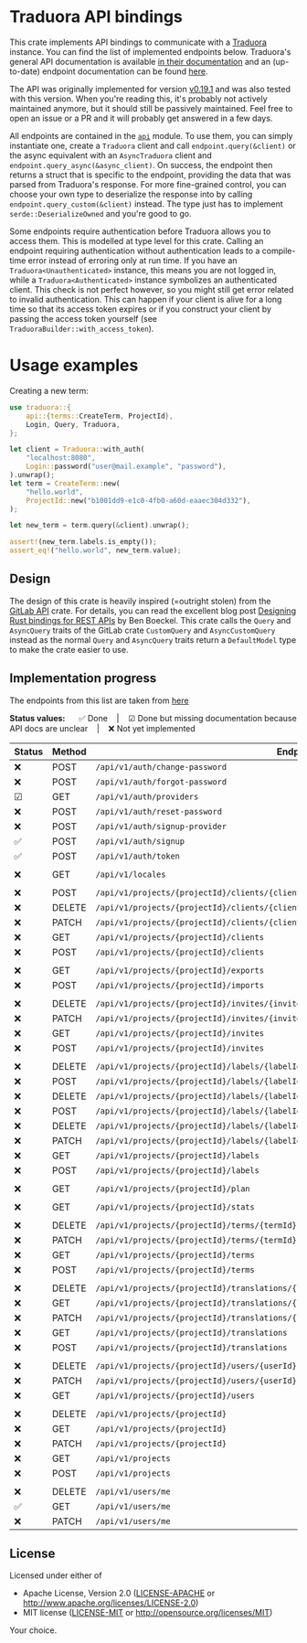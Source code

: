 # Traduora API bindings

This crate implements API bindings to communicate with a [Traduora](https://traduora.co/) instance.
You can find the list of implemented endpoints below. Traduora's general API documentation is available [in their
documentation](https://docs.traduora.co/docs/api/v1/overview) and an (up-to-date) endpoint documentation can be
found [here](https://docs.traduora.co/docs/api/v1/swagger).

The API was originally implemented for version [v0.19.1](https://github.com/ever-co/ever-traduora/releases/tag/v0.19.1) and
was also tested with this version. When you're reading this, it's probably not actively maintained anymore, but it should still
be passively maintained. Feel free to open an issue or a PR and it will probably get answered in a few days.

All endpoints are contained in the [`api`](src/api) module. To use them, you can simply instantiate one, create a `Traduora` client
and call `endpoint.query(&client)` or the async equivalent with an `AsyncTraduora` client and `endpoint.query_async(&async_client)`.
On success, the endpoint then returns a struct that is specific to the endpoint, providing the data that was parsed from Traduora's
response. For more fine-grained control, you can choose your own type to deserialize the response into by calling `endpoint.query_custom(&client)`
instead. The type just has to implement `serde::DeserializeOwned` and you're good to go.

Some endpoints require authentication before Traduora allows you to access them.
This is modelled at type level for this crate. Calling an endpoint requiring authentication without authentication
leads to a compile-time error instead of erroring only at run time. If you have an `Traduora<Unauthenticated>` instance,
this means you are not logged in, while a `Traduora<Authenticated>` instance symbolizes an authenticated client.
This check is not perfect however, so you might still get error related to invalid authentication. This can happen
if your client is alive for a long time so that its access token expires or if you construct your client by passing the
access token yourself (see `TraduoraBuilder::with_access_token`).

# Usage examples

Creating a new term:
```rust no_run
use traduora::{
    api::{terms::CreateTerm, ProjectId},
    Login, Query, Traduora,
};

let client = Traduora::with_auth(
    "localhost:8080",
    Login::password("user@mail.example", "password"),
).unwrap();
let term = CreateTerm::new(
    "hello.world",
    ProjectId::new("b1001dd9-e1c0-4fb0-a60d-eaaec304d332"),
);

let new_term = term.query(&client).unwrap();

assert!(new_term.labels.is_empty());
assert_eq!("hello.world", new_term.value);
```

## Design

The design of this crate is heavily inspired (=outright stolen) from the [GitLab API](https://gitlab.kitware.com/utils/rust-gitlab) crate.
For details, you can read the excellent blog post [Designing Rust bindings for REST APIs](https://plume.benboeckel.net/~/JustAnotherBlog/designing-rust-bindings-for-rest-ap-is) by Ben Boeckel.
This crate calls the `Query` and `AsyncQuery` traits of the GitLab crate `CustomQuery` and `AsyncCustomQuery` instead as the normal
`Query` and `AsyncQuery` traits return a `DefaultModel` type to make the crate easier to use.

## Implementation progress

The endpoints from this list are taken from [here](api.json)

**Status values:** &nbsp;&nbsp;&nbsp;&nbsp; ✅ Done &nbsp;&nbsp; | &nbsp;&nbsp; ☑ Done but missing documentation because API docs are unclear &nbsp;&nbsp; | &nbsp;&nbsp; ❌ Not yet implemented


| Status | Method | Endpoint                                                                                | Type                   |
|--------|--------|-----------------------------------------------------------------------------------------|------------------------|
|   ❌   | POST   | `/api/v1/auth/change-password`                                                          |                        |
|   ❌   | POST   | `/api/v1/auth/forgot-password`                                                          |                        |
|   ☑   | GET    | `/api/v1/auth/providers`                                                                | [`api::auth::Providers`] |
|   ❌   | POST   | `/api/v1/auth/reset-password`                                                           |                        |
|   ❌   | POST   | `/api/v1/auth/signup-provider`                                                          |                        |
|   ✅   | POST   | `/api/v1/auth/signup`                                                                   | [`api::auth::Signup`]  |
|   ✅   | POST   | `/api/v1/auth/token`                                                                    | [`api::auth::Token`]   |
|        |        |                                                                                         |                        |
|   ❌   | GET    | `/api/v1/locales`                                                                       |                        |
|        |        |                                                                                         |                        |
|   ❌   | POST   | `/api/v1/projects/{projectId}/clients/{clientId}/rotate-secret`                         |                        |
|   ❌   | DELETE | `/api/v1/projects/{projectId}/clients/{clientId}`                                       |                        |
|   ❌   | PATCH  | `/api/v1/projects/{projectId}/clients/{clientId}`                                       |                        |
|   ❌   | GET    | `/api/v1/projects/{projectId}/clients`                                                  |                        |
|   ❌   | POST   | `/api/v1/projects/{projectId}/clients`                                                  |                        |
|        |        |                                                                                         |                        |
|   ❌   | GET    | `/api/v1/projects/{projectId}/exports`                                                  |                        |
|   ❌   | POST   | `/api/v1/projects/{projectId}/imports`                                                  |                        |
|        |        |                                                                                         |                        |
|   ❌   | DELETE | `/api/v1/projects/{projectId}/invites/{inviteId}`                                       |                        |
|   ❌   | PATCH  | `/api/v1/projects/{projectId}/invites/{inviteId}`                                       |                        |
|   ❌   | GET    | `/api/v1/projects/{projectId}/invites`                                                  |                        |
|   ❌   | POST   | `/api/v1/projects/{projectId}/invites`                                                  |                        |
|        |        |                                                                                         |                        |
|   ❌   | DELETE | `/api/v1/projects/{projectId}/labels/{labelId}/terms/{termId}/translations/{localeCode}`|                        |
|   ❌   | POST   | `/api/v1/projects/{projectId}/labels/{labelId}/terms/{termId}/translations/{localeCode}`|                        |
|   ❌   | DELETE | `/api/v1/projects/{projectId}/labels/{labelId}/terms/{termId}`                          |                        |
|   ❌   | POST   | `/api/v1/projects/{projectId}/labels/{labelId}/terms/{termId}`                          |                        |
|   ❌   | DELETE | `/api/v1/projects/{projectId}/labels/{labelId}`                                         |                        |
|   ❌   | PATCH  | `/api/v1/projects/{projectId}/labels/{labelId}`                                         |                        |
|   ❌   | GET    | `/api/v1/projects/{projectId}/labels`                                                   |                        |
|   ❌   | POST   | `/api/v1/projects/{projectId}/labels`                                                   |                        |
|        |        |                                                                                         |                        |
|   ❌   | GET    | `/api/v1/projects/{projectId}/plan`                                                     |                        |
|        |        |                                                                                         |                        |
|   ❌   | GET    | `/api/v1/projects/{projectId}/stats`                                                    |                        |
|        |        |                                                                                         |                        |
|   ❌   | DELETE | `/api/v1/projects/{projectId}/terms/{termId}`                                           |                        |
|   ❌   | PATCH  | `/api/v1/projects/{projectId}/terms/{termId}`                                           |                        |
|   ❌   | GET    | `/api/v1/projects/{projectId}/terms`                                                    |                        |
|   ❌   | POST   | `/api/v1/projects/{projectId}/terms`                                                    |                        |
|        |        |                                                                                         |                        |
|   ❌   | DELETE | `/api/v1/projects/{projectId}/translations/{localeCode}`                                |                        |
|   ❌   | GET    | `/api/v1/projects/{projectId}/translations/{localeCode}`                                |                        |
|   ❌   | PATCH  | `/api/v1/projects/{projectId}/translations/{localeCode}`                                |                        |
|   ❌   | GET    | `/api/v1/projects/{projectId}/translations`                                             |                        |
|   ❌   | POST   | `/api/v1/projects/{projectId}/translations`                                             |                        |
|        |        |                                                                                         |                        |
|   ❌   | DELETE | `/api/v1/projects/{projectId}/users/{userId}`                                           |                        |
|   ❌   | PATCH  | `/api/v1/projects/{projectId}/users/{userId}`                                           |                        |
|   ❌   | GET    | `/api/v1/projects/{projectId}/users`                                                    |                        |
|        |        |                                                                                         |                        |
|   ❌   | DELETE | `/api/v1/projects/{projectId}`                                                          |                        |
|   ❌   | GET    | `/api/v1/projects/{projectId}`                                                          |                        |
|   ❌   | PATCH  | `/api/v1/projects/{projectId}`                                                          |                        |
|   ❌   | GET    | `/api/v1/projects`                                                                      |                        |
|   ❌   | POST   | `/api/v1/projects`                                                                      |                        |
|        |        |                                                                                         |                        |
|   ❌   | DELETE | `/api/v1/users/me`                                                                      |                        |
|   ✅   | GET    | `/api/v1/users/me`                                                                      | [`api::users::Me`]     |
|   ❌   | PATCH  | `/api/v1/users/me`                                                                      |                        |

## License

Licensed under either of

- Apache License, Version 2.0
  ([LICENSE-APACHE](LICENSE-Apache-2.0) or <http://www.apache.org/licenses/LICENSE-2.0>)
- MIT license
  ([LICENSE-MIT](LICENSE-MIT) or <http://opensource.org/licenses/MIT>)

Your choice.